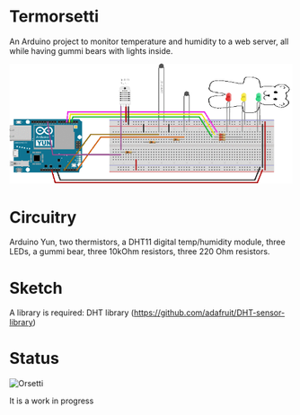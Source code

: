 # Termorsetti

An Arduino project to monitor temperature and humidity to a web
server, all while having gummi bears with lights inside.

![Schematic](Schematic/schema_sketch.gif)

# Circuitry

Arduino Yun, two thermistors, a DHT11 digital temp/humidity module, three LEDs, a gummi bear, three 10kOhm resistors, three 220 Ohm resistors.

# Sketch

A library is required: DHT library (https://github.com/adafruit/DHT-sensor-library)

# Status

![Orsetti](yunCode/www_orsetti/images/bear.gif)

It is a work in progress
